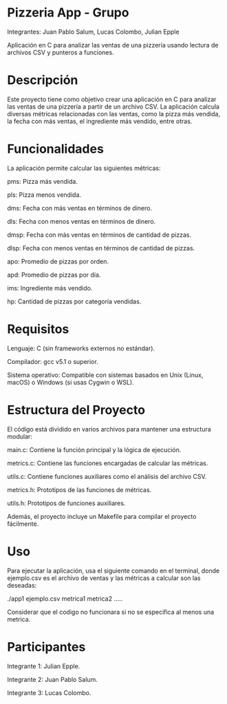 # Pizzeria App - Grupo 

Integrantes: Juan Pablo Salum, Lucas Colombo, Julian Epple

Aplicación en C para analizar las ventas de una pizzería usando lectura de archivos CSV y punteros a funciones.

# Descripción
Este proyecto tiene como objetivo crear una aplicación en C para analizar las ventas de una pizzería a partir de un archivo CSV. La aplicación calcula diversas métricas relacionadas con las ventas, como la pizza más vendida, la fecha con más ventas, el ingrediente más vendido, entre otras.

# Funcionalidades
La aplicación permite calcular las siguientes métricas:

pms: Pizza más vendida.

pls: Pizza menos vendida.

dms: Fecha con más ventas en términos de dinero.

dls: Fecha con menos ventas en términos de dinero.

dmsp: Fecha con más ventas en términos de cantidad de pizzas.

dlsp: Fecha con menos ventas en términos de cantidad de pizzas.

apo: Promedio de pizzas por orden.

apd: Promedio de pizzas por día.

ims: Ingrediente más vendido.

hp: Cantidad de pizzas por categoría vendidas.

# Requisitos
Lenguaje: C (sin frameworks externos no estándar).

Compilador: gcc v5.1 o superior.

Sistema operativo: Compatible con sistemas basados en Unix (Linux, macOS) o Windows (si usas Cygwin o WSL).

# Estructura del Proyecto
El código está dividido en varios archivos para mantener una estructura modular:

main.c: Contiene la función principal y la lógica de ejecución.

metrics.c: Contiene las funciones encargadas de calcular las métricas.

utils.c: Contiene funciones auxiliares como el análisis del archivo CSV.

metrics.h: Prototipos de las funciones de métricas.

utils.h: Prototipos de funciones auxiliares.

Además, el proyecto incluye un Makefile para compilar el proyecto fácilmente.

# Uso
Para ejecutar la aplicación, usa el siguiente comando en el terminal, donde ejemplo.csv es el archivo de ventas y las métricas a calcular son las deseadas:

./app1 ejemplo.csv metrica1 metrica2 .....

Considerar que el codigo no funcionara si no se especifica al menos una metrica.


# Participantes
Integrante 1: Julian Epple.

Integrante 2: Juan Pablo Salum.

Integrante 3: Lucas Colombo.
